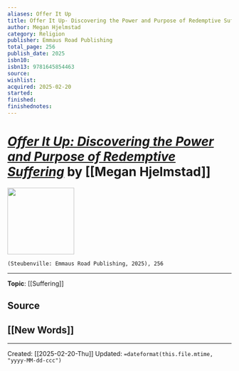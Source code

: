 ```yaml
---
aliases: Offer It Up
title: Offer It Up- Discovering the Power and Purpose of Redemptive Suffering
author: Megan Hjelmstad
category: Religion
publisher: Emmaus Road Publishing
total_page: 256
publish_date: 2025
isbn10: 
isbn13: 9781645854463
source: 
wishlist: 
acquired: 2025-02-20
started: 
finished: 
finishednotes:
---
```

# *[Offer It Up: Discovering the Power and Purpose of Redemptive Suffering](https://stpaulcenter.com/product/offer-it-up-discovering-the-power-and-purpose-of-redemptive-suffering/)* by [[Megan Hjelmstad]]

<img src="https://stpaulcenter.com/wp-content/uploads/2025/01/9781645854463-994x1536.jpg" width=150>

`(Steubenville: Emmaus Road Publishing, 2025), 256`



--- 
**Topic**: [[Suffering]]

**Source**
- 
 
**[[New Words]]**
- 

---
Created: [[2025-02-20-Thu]]
Updated: `=dateformat(this.file.mtime, "yyyy-MM-dd-ccc")`